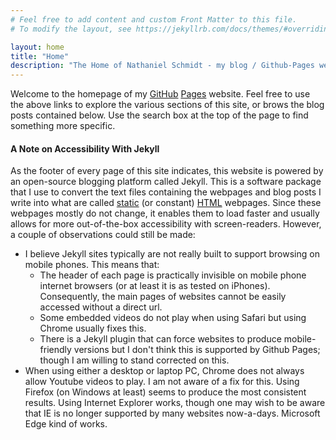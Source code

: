 ```yaml
---
# Feel free to add content and custom Front Matter to this file.
# To modify the layout, see https://jekyllrb.com/docs/themes/#overriding-theme-defaults

layout: home
title: "Home"
description: "The Home of Nathaniel Schmidt - my blog / Github-Pages website"
---
```


Welcome to the homepage of my [GitHub](http://github.com) [Pages](http://github.io) website.  Feel free to use the above links to explore the various sections of this site, or brows the blog posts contained below.  Use the search box at the top of the page to find something more specific.

#### A Note on Accessibility With Jekyll
As the footer of every page of this site indicates, this website is powered by an open-source blogging platform called Jekyll.  This is a software package that I use to convert the text files containing the webpages and blog posts I write into what are called [static](https://en.wikipedia.org/wiki/Static_web_page) (or constant) [HTML](https://www.w3schools.com/html/html_intro.asp) webpages.  Since these webpages mostly do not change, it enables them to load faster and usually allows for more out-of-the-box accessibility with screen-readers.  However, a couple of observations could still be made:

* I believe Jekyll sites typically are not really built to support browsing on mobile phones.  This means that:
  * The header of each page is practically invisible on mobile phone internet browsers (or at least it is as tested on iPhones).  Consequently, the main pages of websites cannot be easily accessed without a direct url.
  * Some embedded videos do not play when using Safari but using Chrome usually fixes this.
  * There is a Jekyll plugin that can force websites to produce mobile-friendly versions but I don't think this is supported by Github Pages; though I am willing to stand corrected on this.
* When using either a desktop or laptop PC, Chrome does not always allow Youtube videos to play.  I am not aware of a fix for this.  Using Firefox (on Windows at least) seems to produce the most consistent results.  Using Internet Explorer works, though one may wish to be aware that IE is no longer supported by many websites now-a-days.  Microsoft Edge kind of works.
